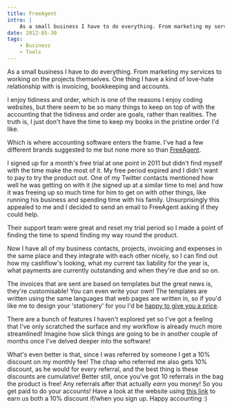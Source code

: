 ```yaml
---
title: FreeAgent
intro: |
    As a small business I have to do everything. From marketing my services to working on the projects themselves. One thing I have a kind of love-hate relationship with is invoicing, bookkeeping and accounts. Read on to find out how I've cured that particular headache…
date: 2012-05-30
tags:
    - Business
    - Tools
---
```


As a small business I have to do everything. From marketing my services to working on the projects themselves. One thing I have a kind of love-hate relationship with is invoicing, bookkeeping and accounts.

I enjoy tidiness and order, which is one of the reasons I enjoy coding websites, but there seem to be so many things to keep on top of with the accounting that the tidiness and order are goals, rather than realities. The truth is, I just don't have the time to keep my books in the pristine order I'd like.

Which is where accounting software enters the frame. I've had a few different brands suggested to me but none more so than [FreeAgent](http://fre.ag/41hypu2h).

I signed up for a month's free trial at one point in 2011 but didn't find myself with the time make the most of it. My free period expired and I didn't want to pay to try the product out. One of my Twitter contacts mentioned how well he was getting on with it (he signed up at a similar time to me) and how it was freeing up so much time for him to get on with other things, like running his business and spending time with his family. Unsurprisingly this appealed to me and I decided to send an email to FreeAgent asking if they could help.

Their support team were great and reset my trial period so I made a point of finding the time to spend finding my way round the product.

Now I have all of my business contacts, projects, invoicing and expenses in the same place and they integrate with each other nicely, so I can find out how my cashflow's looking, what my current tax liability for the year is, what payments are currently outstanding and when they're due and so on.

The invoices that are sent are based on templates but the great news is, they're customisable! You can even write your own! The templates are written using the same languages that web pages are written in, so if you'd like me to design your 'stationery' for you I'd be [happy to give you a price](http://tempertemper.net/contact).

There are a bunch of features I haven't explored yet so I've got a feeling that I've only scratched the surface and my workflow is already much more streamlined! Imagine how slick things are going to be in another couple of months once I've delved deeper into the software!

What's even better is that, since I was referred by someone I get a 10% discount on my monthly fee! The chap who referred me also gets 10% discount, as he would for every referral, and the best thing is these discounts are cumulative! Better still, once you've got 10 referrals in the bag the product is free! Any referrals after that actually _earn_ you money! So you get paid to do your accounts! Have a look at the website using [this link](http://fre.ag/41hypu2h) to earn us both a 10% discount if/when you sign up. Happy accounting :)
